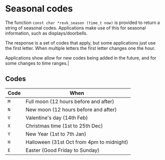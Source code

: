 # Seasonal codes

The function `const char *revk_season (time_t now)` is provided to return a string of seasonal codes. Applications make use of this for seasonal information, such as displays/doorbells.

The response is a set of codes that apply, but some applications just use the first letter. When multiple letters the first letter changes one the hour.

Applications show allow for new codes being added in the future, and for some changes to time ranges.|

## Codes

|Code|When|
|----|----|
|`M`|Full moon (12 hours before and after)|
|`N`|New moon (12 hours before and after)|
|`V`|Valentine's day (14th Feb)|
|`X`|Christmas time (1st to 25th Dec)|
|`Y`|New Year (1st to 7th Jan)|
|`H`|Halloween (31st Oct from 4pm to midnight)|
|`E`|Easter (Good Friday to Sunday)|
